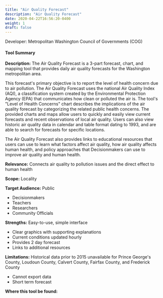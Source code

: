 ```yaml
---
title: "Air Quality Forecast"
description: "Air Quality Forecast"
date: 2020-04-22T16:56:20-0400
weight: 1
draft: false
---
```

Developer: Metropolitan Washington Council of Governments (COG)

#### Tool Summary
**Description:** The Air Quality Forecast is a 3-part forecast, chart, and mapping tool that provides daily air quality forecasts for the Washington metropolitan area.

This forecast's primary objective is to report the level of health concern due to air pollution. The Air Quality Forecast uses the national Air Quality Index (AQI), a classification system created by the Environmental Protection Agency (EPA) that communicates how clean or polluted the air is. The tool's "Level of Health Concerns" chart describes the implications of the air quality forecast by categorizing the related public health concerns. The provided charts and maps allow users to quickly and easily view current forecasts and recent observations of local air quality. Users can also view historic air quality data in calendar and table format dating to 1993, and are able to search for forecasts for specific locations.

The Air Quality Forecast also provides links to educational resources that users can use to learn what factors affect air quality, how air quality affects human health, and policy approaches that Decisionmakers can use to improve air quality and human health.

**Relevance:** Connects air quality to pollution issues and the direct effect to human health

**Scope:** Locality

**Target Audience:** Public
* Decisionmakers
* Teachers
* Researchers
* Community Officials

**Strengths:** Easy-to-use, simple interface
* Clear graphics with supporting explanations
* Current conditions updated hourly
* Provides 2 day forecast
* Links to additional resources

**Limitations:** Historical data prior to 2015 unavailable for Prince George's County, Loudoun County, Calvert County, Fairfax County, and Frederick County
* Cannot export data
* Short term forecast

**Where this tool be found:** 
